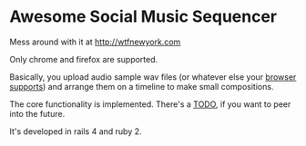 # Awesome Social Music Sequencer

Mess around with it at http://wtfnewyork.com

Only chrome and firefox are supported.

Basically, you upload audio sample wav files (or whatever else your
[browser supports](http://caniuse.com/#feat=audio)) and arrange
them on a timeline to make small compositions.

The core functionality is implemented. There's a [TODO](TODO.md), if you want to
peer into the future.

It's developed in rails 4 and ruby 2.
